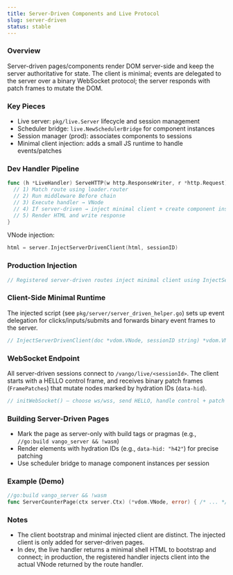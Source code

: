 ```yaml
---
title: Server-Driven Components and Live Protocol
slug: server-driven
status: stable
---
```


### Overview

Server-driven pages/components render DOM server-side and keep the server authoritative for state. The client is minimal; events are delegated to the server over a binary WebSocket protocol; the server responds with patch frames to mutate the DOM.

### Key Pieces

- Live server: `pkg/live.Server` lifecycle and session management
- Scheduler bridge: `live.NewSchedulerBridge` for component instances
- Session manager (prod): associates components to sessions
- Minimal client injection: adds a small JS runtime to handle events/patches

### Dev Handler Pipeline

```47:116:cmd/vango/internal/routes/live_handler.go
func (h *LiveHandler) ServeHTTP(w http.ResponseWriter, r *http.Request) {
  // 1) Match route using loader.router
  // 2) Run middleware Before chain
  // 3) Execute handler → VNode
  // 4) If server-driven → inject minimal client + create component instance
  // 5) Render HTML and write response
}
```

VNode injection:

```336:340:cmd/vango/internal/routes/loader.go
html = server.InjectServerDrivenClient(html, sessionID)
```

### Production Injection

```104:131:cmd/vango/internal/routes/production_builder.go
// Registered server-driven routes inject minimal client using InjectServerDrivenClient
```

### Client-Side Minimal Runtime

The injected script (see `pkg/server/server_driven_helper.go`) sets up event delegation for clicks/inputs/submits and forwards binary event frames to the server.

```9:60:pkg/server/server_driven_helper.go
// InjectServerDrivenClient(doc *vdom.VNode, sessionID string) *vdom.VNode
```

### WebSocket Endpoint

All server-driven sessions connect to `/vango/live/<sessionId>`. The client starts with a HELLO control frame, and receives binary patch frames (`FramePatches`) that mutate nodes marked by hydration IDs (`data-hid`).

```88:123:internal/assets/bootstrap.js
// initWebSocket() – choose ws/wss, send HELLO, handle control + patch frames
```

### Building Server-Driven Pages

- Mark the page as server-only with build tags or pragmas (e.g., `//go:build vango_server && !wasm`)
- Render elements with hydration IDs (e.g., `data-hid: "h42"`) for precise patching
- Use scheduler bridge to manage component instances per session

### Example (Demo)

```1:40:app/routes/server_counter.go
//go:build vango_server && !wasm
func ServerCounterPage(ctx server.Ctx) (*vdom.VNode, error) { /* ... */ }
```

### Notes

- The client bootstrap and minimal injected client are distinct. The injected client is only added for server-driven pages.
- In dev, the live handler returns a minimal shell HTML to bootstrap and connect; in production, the registered handler injects client into the actual VNode returned by the route handler.


